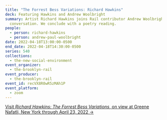 ```yaml
---
title: "The Forrest Bess Variations: Richard Hawkins"
deck: Featuring Hawkins and Andrew Woolbright
summary: Artist Richard Hawkins joins Rail contributor Andrew Woolbright for a
  conversation. We conclude with a poetry reading.
people:
  - person: richard-hawkins
  - person: andrew-paul-woolbright
date: 2022-04-18T13:00:00-0500
end_date: 2022-04-18T14:30:00-0500
series: 540
collections:
  - the-new-social-environment
event_organizer:
  - the-brooklyn-rail
event_producer:
  - the-brooklyn-rail
event_id: recVX8R0wR5zMAh1P
event_platform:
  - zoom
---
```

[Visit *Richard Hawkins: The Forrest Bess Variations*, on view at Greene Nafatli, New York through April 23, 2022 →](https://www.greenenaftaligallery.com/exhibitions/richard-hawkins-forrest-bess-variations)